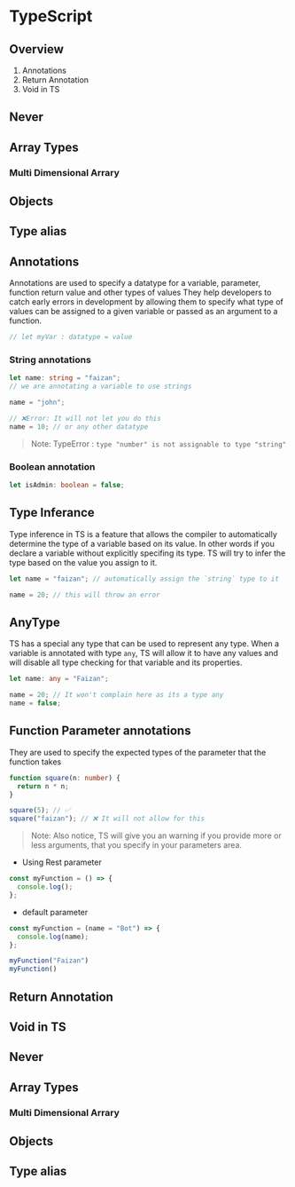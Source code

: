 # TypeScript

## Overview

1. Annotations
2. Return Annotation
3. Void in TS

## Never

## Array Types

### Multi Dimensional Arrary

## Objects

## Type alias



## Annotations

Annotations are used to specify a datatype for a variable, parameter, function return value and other types of values
They help developers to catch early errors in development by allowing them to specify what type of values can be assigned to a given variable or passed as an argument to a function.

```ts
// let myVar : datatype = value
```

### String annotations

```ts
let name: string = "faizan";
// we are annotating a variable to use strings

name = "john";

// ❌Error: It will not let you do this
name = 10; // or any other datatype
```

> Note: TypeError : `type "number" is not assignable to type "string"`

### Boolean annotation

```ts
let isAdmin: boolean = false;
```

## Type Inferance

Type inference in TS is a feature that allows the compiler to automatically determine the type of a variable based on its value.
In other words if you declare a variable without explicitly specifing its type. TS will try to infer the type based on the value you assign to it.

```ts
let name = "faizan"; // automatically assign the `string` type to it

name = 20; // this will throw an error
```

## AnyType

TS has a special any type that can be used to represent any type. When a variable is annotated with type `any`, TS will allow it to have any values and will disable all type checking for that variable and its properties.

```ts
let name: any = "Faizan";

name = 20; // It won't complain here as its a type any
name = false;
```

## Function Parameter annotations

They are used to specify the expected types of the parameter that the function takes

```ts
function square(n: number) {
  return n * n;
}

square(5); // ✅
square("faizan"); // ❌ It will not allow for this
```

> Note: Also notice, TS will give you an warning if you provide more or less arguments, that you specify in your parameters area.

- Using Rest parameter

```ts
const myFunction = () => {
  console.log();
};
```

- default parameter

```ts
const myFunction = (name = "Bot") => {
  console.log(name);
};

myFunction("Faizan")
myFunction()
```


## Return Annotation

## Void in TS

## Never

## Array Types

### Multi Dimensional Arrary

## Objects

## Type alias

